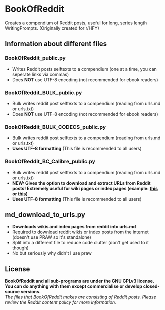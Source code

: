 # BookOfReddit
Creates a compendium of Reddit posts, useful for long, series length WritingPrompts. (Originally created for r/HFY)

## Information about different files
### BookOfReddit_public.py
- Writes Reddit posts selftexts to a compendium (one at a time, you can seperate links via commas)
- Does **NOT** use UTF-8 encoding (not recommended for ebook readers)

### BookOfReddit_BULK_public.py
- Bulk writes reddit post selftexts to a compendium (reading from urls.md or urls.txt)
- Does **NOT** use UTF-8 encoding (not recommended for ebook readers)

### BookOfReddit_BULK_CODECS_public.py
- Bulk writes reddit post selftexts to a compendium (reading from urls.md or urls.txt)
- **Uses UTF-8 formatting** (This file is recommended to all users)

### BookOfReddit_BC_Calibre_public.py
- Bulk writes reddit post selftexts to a compendium (reading from urls.md or urls.txt)
- **NEW: Gives the option to download and extract URLs from Reddit posts! Extremely useful for wiki pages or index pages (example: [this](https://www.reddit.com/r/HFY/wiki/ref/universes/jenkinsverse/chronological_reading_order) or [this](https://www.reddit.com/r/Selben/comments/60r5ps/timeline_for_tfts_stories/))**
- **Uses UTF-8 formatting** (This file is recommended to all users)

## md_download_to_urls.py
- **Downloads wikis and index pages from reddit into urls.md**
- Required to download reddit wikis or index posts from the internet (doesn't use PRAW so it's standalone)
- Split into a different file to reduce code clutter (don't get used to it though)
- No but seriously why didn't I use praw

## License
**BookOfReddit and all sub-programs are under the GNU GPLv3 license. You can do anything with them except commercialise or develop closed-source versions.**  
*The files that BookOfReddit makes are consisting of Reddit posts. Please review the Reddit content policy for more information.*  
